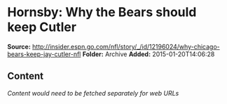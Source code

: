 # Hornsby: Why the Bears should keep Cutler

**Source:** http://insider.espn.go.com/nfl/story/_/id/12196024/why-chicago-bears-keep-jay-cutler-nfl
**Folder:** Archive
**Added:** 2015-01-20T14:06:28




## Content
*Content would need to be fetched separately for web URLs*
